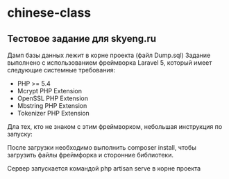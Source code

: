 # chinese-class
## Тестовое задание для skyeng.ru


Дамп базы данных лежит в корне проекта (файл Dump.sql)
Задание выполнено с использованием фреймворка Laravel 5, который имеет следующие системные требования:
* PHP >= 5.4
* Mcrypt PHP Extension
* OpenSSL PHP Extension
* Mbstring PHP Extension
* Tokenizer PHP Extension


Дла тех, кто не знаком с этим фреймворком, небольшая инструкция по запуску:

После загрузки необходимо выполнить composer install, чтобы загрузить файлы фреймфорка и сторонние библиотеки.

Сервер запускается командой php artisan serve в корне проекта
